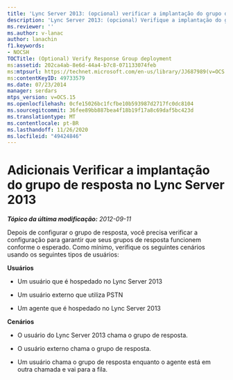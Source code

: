 ```yaml
---
title: 'Lync Server 2013: (opcional) verificar a implantação do grupo de resposta'
description: 'Lync Server 2013: (opcional) Verifique a implantação do grupo de resposta.'
ms.reviewer: ''
ms.author: v-lanac
author: lanachin
f1.keywords:
- NOCSH
TOCTitle: (Optional) Verify Response Group deployment
ms:assetid: 202ca4ab-8e6d-44a4-b7c8-071133074feb
ms:mtpsurl: https://technet.microsoft.com/en-us/library/JJ687989(v=OCS.15)
ms:contentKeyID: 49733579
ms.date: 07/23/2014
manager: serdars
mtps_version: v=OCS.15
ms.openlocfilehash: 0cfe15026bc1fcfbe10b593987d2717fc0dc8104
ms.sourcegitcommit: 36fee89bb887bea4f18b19f17a8c69daf5bc423d
ms.translationtype: MT
ms.contentlocale: pt-BR
ms.lasthandoff: 11/26/2020
ms.locfileid: "49424846"
---
```

# <a name="optional-verify-response-group-deployment-in-lync-server-2013"></a>Adicionais Verificar a implantação do grupo de resposta no Lync Server 2013

<div data-xmlns="http://www.w3.org/1999/xhtml">

<div class="topic" data-xmlns="http://www.w3.org/1999/xhtml" data-msxsl="urn:schemas-microsoft-com:xslt" data-cs="https://msdn.microsoft.com/">

<div data-asp="https://msdn2.microsoft.com/asp">



</div>

<div id="mainSection">

<div id="mainBody">

<span> </span>

_**Tópico da última modificação:** 2012-09-11_

Depois de configurar o grupo de resposta, você precisa verificar a configuração para garantir que seus grupos de resposta funcionem conforme o esperado. Como mínimo, verifique os seguintes cenários usando os seguintes tipos de usuários:

**Usuários**

  - Um usuário que é hospedado no Lync Server 2013

  - Um usuário externo que utiliza PSTN

  - Um agente que é hospedado no Lync Server 2013

**Cenários**

  - O usuário do Lync Server 2013 chama o grupo de resposta.

  - O usuário externo chama o grupo de resposta.

  - Um usuário chama o grupo de resposta enquanto o agente está em outra chamada e vai para a fila.

</div>

<span> </span>

</div>

</div>

</div>

